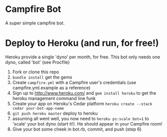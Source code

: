 Campfire Bot
==
A super simple campfire bot.

Deploy to Heroku (and run, for free!)
==
Heroku provide a single 'dyno' per month, for free. This bot only needs one dyno, called 'bot' (see Procfile)

1. Fork or clone this repo
2. `bundle install` get the gems
3. Create `campfire.yml` with a Campfire user's credentials (use campfire.yml.example as a reference)
4. Sign up to http://www.heroku.com/ and `gem install heroku` to get the heroku management command line funk
5. Create your app on Heroku's Cedar platform `heroku create --stack cedar your-bot-app-name`
6. `git push heroku master` deploy to heroku
7. assuming all went well, you now need to `heroku ps:scale bot=1` to 'scale' your bot dyno (start it!). He should appear in your Campfire room!
8. Give your bot some cheek in bot.rb, commit, and push (step 6)
